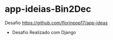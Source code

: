 # app-ideias-Bin2Dec
Desafio https://github.com/florinpop17/app-ideas
 - Desafio Realizado com Django
